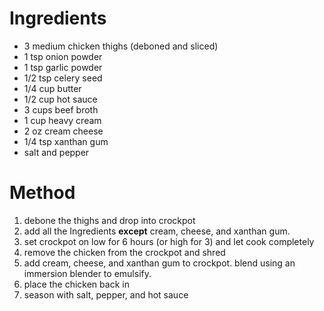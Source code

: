 # Ingredients

-   3 medium chicken thighs (deboned and sliced)
-   1 tsp onion powder
-   1 tsp garlic powder
-   1/2 tsp celery seed
-   1/4 cup butter
-   1/2 cup hot sauce
-   3 cups beef broth
-   1 cup heavy cream
-   2 oz cream cheese
-   1/4 tsp xanthan gum
-   salt and pepper

# Method

1.  debone the thighs and drop into crockpot
2.  add all the Ingredients **except** cream, cheese, and xanthan gum.
3.  set crockpot on low for 6 hours (or high for 3) and let cook completely
4.  remove the chicken from the crockpot and shred
5.  add cream, cheese, and xanthan gum to crockpot. blend using an immersion blender to emulsify.
6.  place the chicken back in
7.  season with salt, pepper, and hot sauce

